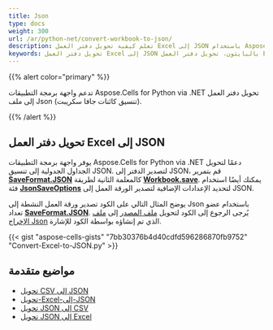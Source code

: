 ```yaml
---
title: Json
type: docs
weight: 300
url: /ar/python-net/convert-workbook-to-json/
description: تعلم كيفية تحويل دفتر العمل Excel إلى JSON باستخدام Aspose.Cells for Python via .NET API.
keywords: تحويل دفتر العمل Excel إلى JSON بالبايثون، تحويل دفتر العمل Excel إلى JSON بالبايثون via NET، تصدير دفتر العمل إلى JSON، تحويل دفتر العمل Excel إلى JSON
---
```


{{% alert color="primary" %}}

تدعم واجهة برمجة التطبيقات Aspose.Cells for Python via .NET تحويل دفتر العمل إلى ملف Json (تنسيق كائنات جافا سكريبت).

{{% /alert %}}

## **تحويل دفتر العمل Excel إلى JSON**

يوفر واجهة برمجة التطبيقات Aspose.Cells for Python via .NET دعمًا لتحويل الجداول الجدولية إلى تنسيق JSON. لتصدير الدفتر إلى JSON، قم بتمرير [**SaveFormat.JSON**](https://reference.aspose.com/cells/python-net/aspose.cells/saveformat) كالمعلمة الثانية لطريقة [**Workbook.save**](https://reference.aspose.com/cells/python-net/aspose.cells/workbook/save/#str-aspose.cells.SaveOptions). يمكنك أيضًا استخدام فئة [**JsonSaveOptions**](https://reference.aspose.com/cells/python-net/aspose.cells/JsonSaveoptions) لتحديد الإعدادات الإضافية لتصدير الورقة العمل إلى JSON.

يوضح المثال التالي على الكود تصدير ورقة العمل النشطة إلى Json باستخدام عضو تعداد [**SaveFormat.JSON**](https://reference.aspose.com/cells/python-net/aspose.cells/saveformat). يُرجى الرجوع إلى الكود لتحويل [ملف المصدر](book1.xlsx) إلى [ملف الإخراج Json](book1.Json) الذي تم إنشاؤه بواسطة الكود للإشارة.

{{< gist "aspose-cells-gists" "7bb30376b4d40cdfd596286870fb9752" "Convert-Excel-to-JSON.py" >}}

## **مواضيع متقدمة**
- [تحويل CSV إلى JSON](/cells/ar/python-net/convert-csv-to-json/)
- [تحويل-Excel-إلى-JSON](/cells/ar/python-net/convert-excel-to-json/)
- [تحويل JSON إلى CSV](/cells/ar/python-net/convert-json-to-csv/)
- [تحويل JSON إلى Excel](/cells/ar/python-net/convert-json-to-excel/)
